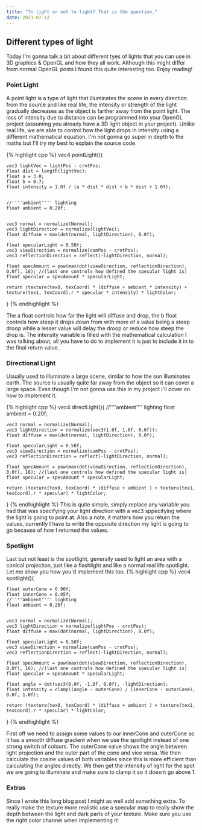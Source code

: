 ```yaml
---
title: "To light or not to light? That is the question."
date: 2021-07-12
---
```

## Different types of light
Today I'm gonna talk a bit about different tyes of lights that you can use in 3D graphics & OpenGL and how they all work. Although this might differ from normal OpenGL posts I found this quite interesting too.
Enjoy reading!

### Point Light
A point light is a type of light that illuminates the scene in every direction from the source and like real life, the intensity or strength of the light gradually decreases as the object is farther away from the point light.
The loss of intensity due to distance can be programmed into your OpenGL project (assuming you already have a 3D light object in your project). Unlike real life, we are able to control how the light drops in intensity using a different mathematical equation.
I'm not gonna go super in depth to the maths but I'll try my best to explain the source code.

{% highlight cpp %}
vec4 pointLight(){

	vec3 lightVec = lightPos - crntPos;
	float dist = length(lightVec);
	float a = 3.0;
	float b = 0.7;
	float intensity = 1.0f / (a * dist * dist + b * dist + 1.0f);


	//''''ambient'''' lighting
	float ambient = 0.20f;


	vec3 normal = normalize(Normal);
	vec3 lightDirection = normalize(lightVec);
	float diffuse = max(dot(normal, lightDirection), 0.0f);

	float specularLight = 0.50f;
	vec3 viewDirection = normalize(camPos - crntPos);
	vec3 reflectionDirection = reflect(-lightDirection, normal);

	float specAmount = pow(max(dot(viewDirection, reflectionDirection), 0.0f), 16); //(last one controls how defined the specular light is)
	float specular = specAmount * specularLight;

	return (texture(tex0, texCoord) * (diffuse + ambient * intensity) + texture(tex1, texCoord).r * specular * intensity) * lightColor;
}
{% endhighlight %}

The a float controls how far the light will diffuse and drop, the b float controls how steep it drops down from with more of a value being a steep droop while a lesser value will delay the droop or reduce how steep the drop is.
The intensity variable is filled with the mathematical calculation I was talking about, all you have to do to implement it is just to include it in to the final return value. 

### Directional Light
Usually used to illuminate a large scene, similar to how the sun illuminates earth. The source is usually quite far away from the object so it can cover a large space. Even though I'm not gonna use this in my project i'll cover on how to implement it.

{% highlight cpp %}
vec4 directLight(){
	//''''ambient'''' lighting
	float ambient = 0.20f;


	vec3 normal = normalize(Normal);
	vec3 lightDirection = normalize(vec3(1.0f, 1.0f, 0.0f));
	float diffuse = max(dot(normal, lightDirection), 0.0f);

	float specularLight = 0.50f;
	vec3 viewDirection = normalize(camPos - crntPos);
	vec3 reflectionDirection = reflect(-lightDirection, normal);

	float specAmount = pow(max(dot(viewDirection, reflectionDirection), 0.0f), 16); //(last one controls how defined the specular light is)
	float specular = specAmount * specularLight;

	return (texture(tex0, texCoord) * (diffuse + ambient ) + texture(tex1, texCoord).r * specular) * lightColor;
}
{% endhighlight %}
This is quite simple, simply replace any variable you had that was specifying your light direction with a vec3 sppecifying where the light is going to point at. Also a note, it matters how you return the values, currently I have to write the opposite direction my light is going to go because of how I returned the values.

### Spotlight

Last but not least is the spotlight, generally used to light an area with a conical projection, just like a flashlight and like a normal real life spotlight. Let me show you how you'd implement this too.
{% highlight cpp %}
vec4 spotlight(){

	float outerCone = 0.90f;
	float innerCone = 0.95f;
	//''''ambient'''' lighting
	float ambient = 0.20f;


	vec3 normal = normalize(Normal);
	vec3 lightDirection = normalize(lightPos - crntPos);
	float diffuse = max(dot(normal, lightDirection), 0.0f);

	float specularLight = 0.50f;
	vec3 viewDirection = normalize(camPos - crntPos);
	vec3 reflectionDirection = reflect(-lightDirection, normal);

	float specAmount = pow(max(dot(viewDirection, reflectionDirection), 0.0f), 16); //(last one controls how defined the specular light is)
	float specular = specAmount * specularLight;

	float angle = dot(vec3(0.0f, -1.0f, 0.0f), -lightDirection);
	float intensity = clamp((angle - outerCone) / (innerCone - outerCone), 0.0f, 1.0f);

	return (texture(tex0, texCoord) * (diffuse + ambient ) + texture(tex1, texCoord).r * specular) * lightColor;
}
{% endhighlight %}

First off we need to assign some values to our innerCone and outerCone so it has a smooth diffuse gradient when we use the spotlight instead of one strong switch of colours. The outerCone value shows the angle between light projection and the outer part of the cone and vice versa.
We then calculate the cosine values of both variables since this is more efficient than calculating the angles directly. We then get the intensity of light for the spot we are going to illuminate and make sure to clamp it so it doesnt go above 1.

### Extras
Since I wrote this long blog post I might as well add something extra. To really make the texture more realistic use a specular map to really show the depth between the light and dark parts of your texture.
Make sure you use the right color channel when implementing it!


